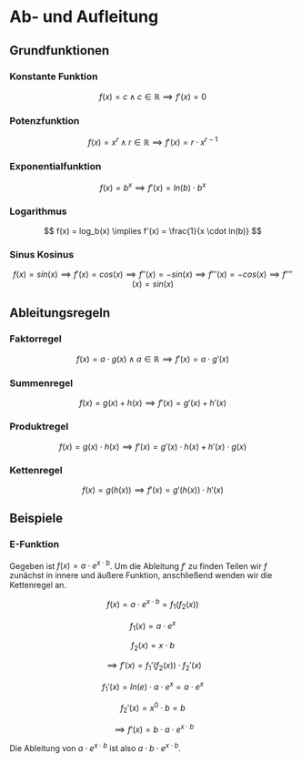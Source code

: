# Ab- und Aufleitung

## Grundfunktionen

### Konstante Funktion

$$
f(x) = c \wedge c \in \mathbb{R} \implies f'(x) = 0
$$

### Potenzfunktion

$$
f(x) = x^r \wedge r \in \mathbb{R} \implies f'(x) = r \cdot x^{r-1}
$$

### Exponentialfunktion

$$
f(x) = b^x \implies f'(x) = ln(b) \cdot b^x
$$

### Logarithmus

$$
f(x) = log_b(x) \implies f'(x) = \frac{1}{x \cdot ln(b)}
$$

### Sinus Kosinus

$$
f(x) = sin(x) \implies f'(x) = cos(x) \implies
f''(x) = -sin(x) \implies f'''(x) = -cos(x) \implies
f''''(x) = sin(x)
$$

## Ableitungsregeln

### Faktorregel

$$
f(x) = a \cdot g(x) \wedge a \in \mathbb{R} \implies f'(x) = a \cdot g'(x)
$$

### Summenregel

$$
f(x) = g(x) + h(x) \implies f'(x) = g'(x) + h'(x)
$$

### Produktregel

$$
f(x) = g(x) \cdot h(x) \implies
f'(x) = g'(x) \cdot h(x) + h'(x) \cdot g(x)
$$

### Kettenregel

$$
f(x) = g(h(x)) \implies f'(x) = g'(h(x)) \cdot h'(x)
$$

## Beispiele

### E-Funktion

Gegeben ist $f(x) = a \cdot e^{x \cdot b}$. Um die Ableitung $f'$ zu finden Teilen wir $f$ zunächst in innere und äußere Funktion, anschließend wenden wir die Kettenregel an.

$$
f(x) = a \cdot e^{x \cdot b} = f_1(f_2(x))
$$

$$
f_1(x) = a \cdot e^x
$$

$$
f_2(x) = x \cdot b
$$

$$
\implies f'(x) = f_1'(f_2(x)) \cdot f_2'(x)
$$

$$
f_1'(x) = ln(e) \cdot a \cdot e^x = a \cdot e^x
$$

$$
f_2'(x) = x^0 \cdot b = b
$$

$$
\implies f'(x) = b \cdot a \cdot e^{x \cdot b}
$$

Die Ableitung von $a \cdot e^{x \cdot b}$ ist also $a \cdot b \cdot e^{x \cdot b}$.
